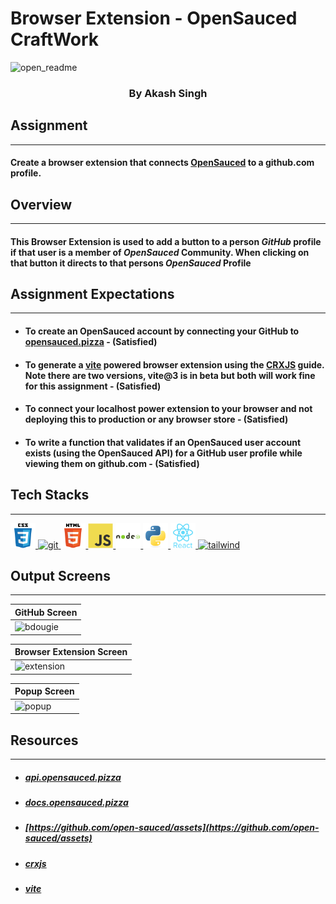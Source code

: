  # Browser Extension - OpenSauced CraftWork 
 
![open_readme](https://user-images.githubusercontent.com/101036630/229164112-f10b5b27-30e1-4fff-ae4f-dea188d17bbd.jpg)

<h3 align="center">By Akash Singh</h3>

## Assignment
***

#### Create a browser extension that connects [OpenSauced](https://api.opensauced.pizza) to a github.com profile.

## Overview
***
#### This Browser Extension is used to add a button to a person _GitHub_ profile if that user is a member of _OpenSauced_ Community. When clicking on that button it directs to that persons _OpenSauced_ Profile

## Assignment Expectations 
****

- #### To create an OpenSauced account by connecting your GitHub to [opensauced.pizza](https://insights.opensauced.pizza) - (Satisfied)
- #### To generate a [vite](https://vitejs.dev/) powered browser extension using the [CRXJS](https://crxjs.dev/vite-plugin/getting-started/react/create-project) guide. Note there are two versions, vite@3 is in beta but both will work fine for this assignment - (Satisfied)
- #### To connect your localhost power extension to your browser and not deploying this to production or any browser store - (Satisfied)
- #### To write a function that validates if an OpenSauced user account exists (using the OpenSauced API) for a GitHub user profile while viewing them on github.com - (Satisfied)

## Tech Stacks
***
<p align="left"> <a href="https://www.w3schools.com/css/" target="_blank" rel="noreferrer"> <img src="https://raw.githubusercontent.com/devicons/devicon/master/icons/css3/css3-original-wordmark.svg" alt="css3" width="40" height="40"/> </a> <a href="https://git-scm.com/" target="_blank" rel="noreferrer"> <img src="https://www.vectorlogo.zone/logos/git-scm/git-scm-icon.svg" alt="git" width="40" height="40"/> </a> <a href="https://www.w3.org/html/" target="_blank" rel="noreferrer"> <img src="https://raw.githubusercontent.com/devicons/devicon/master/icons/html5/html5-original-wordmark.svg" alt="html5" width="40" height="40"/> </a> <a href="https://developer.mozilla.org/en-US/docs/Web/JavaScript" target="_blank" rel="noreferrer"> <img src="https://raw.githubusercontent.com/devicons/devicon/master/icons/javascript/javascript-original.svg" alt="javascript" width="40" height="40"/> </a> <a href="https://nodejs.org" target="_blank" rel="noreferrer"> <img src="https://raw.githubusercontent.com/devicons/devicon/master/icons/nodejs/nodejs-original-wordmark.svg" alt="nodejs" width="40" height="40"/> </a> <a href="https://www.python.org" target="_blank" rel="noreferrer"> <img src="https://raw.githubusercontent.com/devicons/devicon/master/icons/python/python-original.svg" alt="python" width="40" height="40"/> </a> <a href="https://reactjs.org/" target="_blank" rel="noreferrer"> <img src="https://raw.githubusercontent.com/devicons/devicon/master/icons/react/react-original-wordmark.svg" alt="react" width="40" height="40"/> </a> <a href="https://tailwindcss.com/" target="_blank" rel="noreferrer"> <img src="https://www.vectorlogo.zone/logos/tailwindcss/tailwindcss-icon.svg" alt="tailwind" width="40" height="40"/> </a> </p>

## Output Screens 
***

| GitHub Screen |
| ------ |
| ![bdougie](https://user-images.githubusercontent.com/101036630/229163828-f88490c5-6526-4934-bdd7-9e23a4dfb6d0.png) |


| Browser Extension Screen |
| ------ |
| ![extension](https://user-images.githubusercontent.com/101036630/229163920-92e287e7-499e-46b7-95aa-bcd218c8fba5.png) |

| Popup Screen |
| ------ |
| ![popup](https://user-images.githubusercontent.com/101036630/229163958-f807fe97-33d9-4560-bfbc-42c46bb787ea.png) |


## Resources
***
- ##### [api.opensauced.pizza](api.opensauced.pizza)
- #####  [docs.opensauced.pizza](docs.opensauced.pizza)
- ##### [https://github.com/open-sauced/assets](https://github.com/open-sauced/assets)
- ##### [crxjs](https://crxjs.dev/)
- ##### [vite](https://vitejs.dev/)
